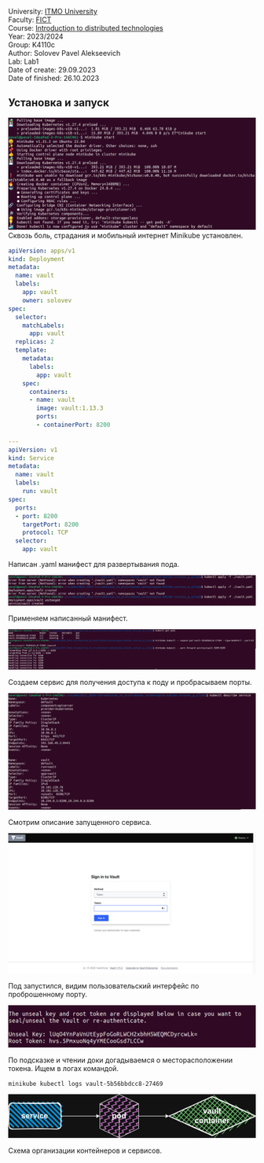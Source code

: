 University: [ITMO University](https://itmo.ru/ru/)\
Faculty: [FICT](https://fict.itmo.ru)\
Course: [Introduction to distributed technologies](https://github.com/itmo-ict-faculty/introduction-to-distributed-technologies)\
Year: 2023/2024\
Group: K4110c\
Author: Solovev Pavel Alekseevich\
Lab: Lab1\
Date of create: 29.09.2023\
Date of finished: 26.10.2023

## Установка и запуск

![Установка](pictures/start.png)
Сквозь боль, страдания и мобильный интернет Minikube установлен.

```yaml
apiVersion: apps/v1
kind: Deployment
metadata:
  name: vault
  labels:
    app: vault
    owner: solovev
spec:
  selector:
    matchLabels:
      app: vault
  replicas: 2 
  template:
    metadata:
      labels:
        app: vault
    spec:
      containers:
      - name: vault
        image: vault:1.13.3
        ports:
        - containerPort: 8200

---
apiVersion: v1
kind: Service
metadata:
  name: vault
  labels:
    run: vault
spec:
  ports:
  - port: 8200
    targetPort: 8200
    protocol: TCP
  selector:
    app: vault
```

Написан .yaml манифест для развертывания пода.

![Манифест написан](pictures/manifest.png)

Применяем написанный манифест.

![Port forwading](pictures/port.png)

Создаем сервис для получения доступа к поду и пробрасываем порты.

![Describe service](pictures/describe-service.png)

Смотрим описание запущенного сервиса.

![Vault ui](pictures/picture1.png)

Под запустился, видим пользовательский интерфейс по проброшенному порту.

![Token](pictures/token.jpg)

По подсказке и чтении доки догадываемся о месторасположении токена. Ищем в логах командой.
```bash
minikube kubectl logs vault-5b56bbdcc8-27469
```

![drawio](pictures/kuber-lab1.drawio.png)

Схема организации контейнеров и сервисов.